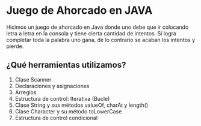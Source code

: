 # Juego de Ahorcado en JAVA

Hicimos un juego de ahorcado en Java donde uno debe que ir colocando letra a letra en la consola y tiene cierta cantidad de intentos. Si logra completar toda la palabra uno gana, de lo contrario se acaban los intentos y pierde.

## ¿Qué herramientas utilizamos?
1. Clase Scanner
2. Declaraciones y asignaciones
3. Arreglos
4. Estructura de control: Iterativa (Bucle)
5. Clase String y sus métodos valueOf, charAt y length()
6. Clase Character y su método toLowerCase
7. Estructura de control condicional
